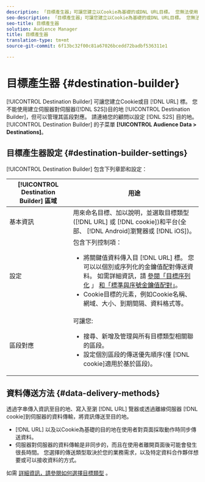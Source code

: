 ```yaml
---
description: 「目標產生器」可讓您建立以Cookie為基礎的或DNL URL目標。 您無法使用「目標產生器」建立伺服器對伺服器(S2S)目標，但您可以管理其區段對應。 請連絡您的顧問以設定S2S目標。 「目標產生器」位於「對象資料>目標」中。
seo-description: 「目標產生器」可讓您建立以Cookie為基礎的或DNL URL目標。 您無法使用「目標產生器」建立伺服器對伺服器(S2S)目標，但您可以管理其區段對應。 請連絡您的顧問以設定S2S目標。 「目標產生器」位於「對象資料>目標」中。
seo-title: 目標產生器
solution: Audience Manager
title: 目標產生器
translation-type: tm+mt
source-git-commit: 6f13bc32f00c81a67026bcedd72badbf536311e1

---
```



# 目標產生器 {#destination-builder}

[!UICONTROL Destination Builder] 可讓您建立Cookie或目 [!DNL URL] 標。 您不能使用建立伺服器對伺服器([!DNL S2S])目的地 [!UICONTROL Destination Builder]，但可以管理其區段對應。 請連絡您的顧問以設定 [!DNL S2S] 目的地。 [!UICONTROL Destination Builder] 的子菜單 **[!UICONTROL Audience Data > Destinations]**。

## 目標產生器設定 {#destination-builder-settings}

<!-- destination-builder.xml -->

[!UICONTROL Destination Builder] 包含下列章節和設定：

| [!UICONTROL Destination Builder] 區域 | 用途 |
|--- |--- |
| 基本資訊 | 用來命名目標、加以說明，並選取目標類型([!DNL URL] 或 [!DNL cookie])和平台(全部、 [!DNL Android]瀏覽器或 [!DNL iOS])。 |
| 設定 | 包含下列控制項： <br/><ul><li>將關鍵值資料傳入目 [!DNL URL] 標。 您可以以個別或序列化的金鑰值配對傳送資料。 如需詳細資訊，請 [參閱「目標序列化](../../features/destinations/key-value-pairs.md#destination-serialized) 」 [和「標準與序號金鑰值配對」](../../features/destinations/key-value-pairs.md)。 </li><li>Cookie目標的元素，例如Cookie名稱、網域、大小、到期間隔、資料格式等。</li></ul> |
| 區段對應 | 可讓您: <br/><ul><li>搜尋、新增及管理與所有目標類型相關聯的區段。 </li><li>設定個別區段的傳送優先順序(僅 [!DNL cookie]適用於基於區段)。</li></ul> |

## 資料傳送方法 {#data-delivery-methods}

透過字串傳入資訊至目的地、寫入至瀏 [!DNL URL] 覽器或透過離線伺服器 [!DNL cookie]到伺服器的資料傳輸，將資訊傳送至目的地。

* [!DNL URL] 以及以Cookie為基礎的目的地在使用者對頁面採取動作時同步傳送資料。
* 伺服器對伺服器的資料傳輸是非同步的，而且在使用者離開頁面後可能會發生很長時間。 您選擇的傳送類型取決於您的業務需求，以及特定資料合作夥伴想要或可以接收資料的方式。

如需 [詳細資訊，請參閱如何選擇目標類型](../../features/destinations/destinations.md) 。
